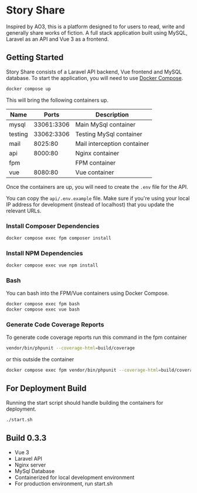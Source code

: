 # Story Share
Inspired by AO3, this is a platform designed to for users to read, write and generally share works of fiction. A full stack application built using MySQL, Laravel as an API and Vue 3 as a frontend.

## Getting Started
Story Share consists of a Laravel API backend, Vue frontend and MySQL database. To start the application, you will need to use [Docker Compose](https://docs.docker.com/compose/). 

```bash
docker compose up
```

This will bring the following containers up.

| Name              | Ports             | Description                                       |
|-------------------|-------------------|---------------------------------------------------|
| mysql             | 33061:3306        | Main MySql container                              |
| testing           | 33062:3306        | Testing MySql container                           |
| mail              | 8025:80           | Mail interception container                       |
| api               | 8000:80           | Nginx container                                   |
| fpm               |                   | FPM container                                     |
| vue               | 8080:80           | Vue container                                     |

Once the containers are up, you will need to create the `.env` file for the API.

You can copy the `api/.env.example` file. Make sure if you're using your local IP address for development (instead of localhost) that you update the relevant URLs.

### Install Composer Dependencies
```bash
docker compose exec fpm composer install
```

### Install NPM Dependencies
```bash
docker compose exec vue npm install
```

### Bash
You can bash into the FPM/Vue containers using Docker Compose.

```bash
docker compose exec fpm bash
docker compose exec vue bash
```

### Generate Code Coverage Reports
To generate code coverage reports run this command in the fpm container
```bash
vendor/bin/phpunit --coverage-html=build/coverage
```
or this outside the container
```bash
docker compose exec fpm vendor/bin/phpunit --coverage-html=build/coverage
```

## For Deployment Build
Running the start script should handle building the containers for deployment.

```bash
./start.sh
```


## Build 0.3.3
- Vue 3
- Laravel API
- Nginx server
- MySql Database
- Containerized for local development environment
- For production environment, run start.sh
